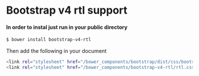 # Bootstrap v4 rtl support

#### In order to instal just run in your public directory

```sh
$ bower install bootstrap-v4-rtl
```

Then add the following in your document

```sh
<link rel="stylesheet" href="/bower_components/bootstrap/dist/css/bootstrap.css">
<link rel="stylesheet" href="/bower_components/bootstrap-v4-rtl/rtl.css">
```